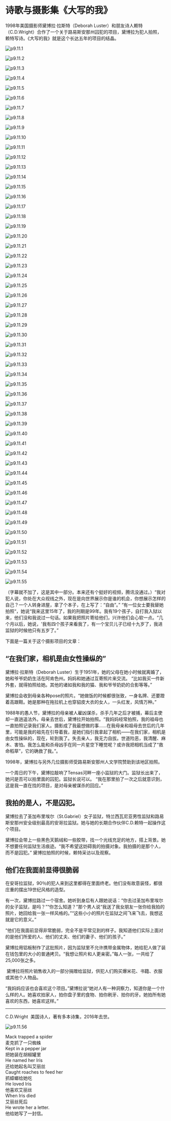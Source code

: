 # 诗歌与摄影集《大写的我》

1998年美国摄影师黛博拉·拉斯特（Deborah Luster）和朋友诗人赖特（C.D.Wright）合作了一个关于路易斯安那州囚犯的项目，黛博拉为犯人拍照，赖特写诗。《大写的我》就是这个长达五年的项目的结晶。

![p9.11.1](/images/9.11.1.jpg)

![p9.11.2](/images/9.11.2.jpg)

![p9.11.3](/images/9.11.3.jpg)

![p9.11.4](/images/9.11.4.png)

![p9.11.5](/images/9.11.5.jpg)

![p9.11.6](/images/9.11.6.png)

![p9.11.7](/images/9.11.7.png)

![p9.11.8](/images/9.11.8.jpg)

![p9.11.9](/images/9.11.9.jpg)

![p9.11.10](/images/9.11.10.jpg)

![p9.11.11](/images/9.11.11.png)

![p9.11.12](/images/9.11.12.jpg)

![p9.11.13](/images/9.11.13.jpg)

![p9.11.14](/images/9.11.14.jpg)

![p9.11.15](/images/9.11.15.jpg)

![p9.11.16](/images/9.11.16.jpg)

![p9.11.17](/images/9.11.17.jpg)

![p9.11.18](/images/9.11.18.jpg)

![p9.11.19](/images/9.11.19.jpg)

![p9.11.20](/images/9.11.20.jpg)

![p9.11.21](/images/9.11.21.jpg)

![p9.11.22](/images/9.11.22.jpg)

![p9.11.23](/images/9.11.23.jpg)

![p9.11.24](/images/9.11.24.jpg)

![p9.11.25](/images/9.11.25.jpg)

![p9.11.26](/images/9.11.26.jpg)

![p9.11.27](/images/9.11.27.jpg)

![p9.11.28](/images/9.11.28.jpg)

![p9.11.29](/images/9.11.29.png)

![p9.11.30](/images/9.11.30.jpg)

![p9.11.31](/images/9.11.31.png)

![p9.11.32](/images/9.11.32.png)

![p9.11.33](/images/9.11.33.png)

![p9.11.34](/images/9.11.34.jpg)

![p9.11.35](/images/9.11.35.jpg)

![p9.11.36](/images/9.11.36.jpg)

![p9.11.37](/images/9.11.37.jpg)

![p9.11.38](/images/9.11.38.jpg)

![p9.11.39](/images/9.11.39.jpg)

![p9.11.40](/images/9.11.40.jpg)

![p9.11.41](/images/9.11.41.jpg)

![p9.11.42](/images/9.11.42.jpg)

![p9.11.43](/images/9.11.43.jpg)

![p9.11.44](/images/9.11.44.jpg)

![p9.11.45](/images/9.11.45.jpg)

![p9.11.46](/images/9.11.46.jpg)

![p9.11.47](/images/9.11.47.jpg)

![p9.11.48](/images/9.11.48.jpg)

![p9.11.49](/images/9.11.49.jpg)

![p9.11.50](/images/9.11.50.jpg)

![p9.11.51](/images/9.11.51.jpg)

![p9.11.52](/images/9.11.52.jpg)

![p9.11.53](/images/9.11.53.jpg)

![p9.11.54](/images/9.11.54.jpg)

![p9.11.55](/images/9.11.55.jpg)

（字幕就不加了，这是其中一部分。本来还有个挺好的视频，腾讯没通过。）“我对犯人说，你处在大众视线之外，现在是向世界展示你是谁的机会，你想展示怎样的自己？一个人转身进屋，拿了个本子，在上写了：“自由”。”
“有一位女士要我替她拍照“，她说“我来这里15年了，我的刑期是99年。我有19个孩子，自打我入狱以来，他们没和我说过一句话。如果我把照片寄给他们，兴许他们会心软一点。“几个月以后，她说，'我有四个孩子来看我了，有一个宝贝儿子已经十九岁了，我进监狱的时候他只有五岁了。”

下面是一篇关于这个摄影项目的文章：

## “在我们家，相机是由女性操纵的”

黛博拉·拉斯特（Deborah Luster）生于1951年，她的父母在她小时候就离婚了，她和爷爷奶奶生活在阿肯色州。妈妈和她通过互寄照片来交流。 “比如我买一件新外套，就得拍照给她。其他的诸如我和我的猫、我和爷爷奶奶的合影等等。”

黛博拉会收到母亲各种pose的照片。“她做饭的时候都很张致，一身名牌、还要蹬着高跟鞋。她是那种在拖拉机上也穿貂皮大衣的女人，一头红发，风情万种。”

1988年的愚人节，黛博拉的母亲被人雇凶谋杀，杀手几年之后才被捕，幕后主使却一直逍遥法外。母亲去世后，黛博拉开始拍照。“我妈妈经常拍照，我的祖母也一直拍照记录我们家人。摄影成了我最想做的事......在我母亲和祖母去世后的几年里，可能是我的祖先在引导着我，是她们指引我拿起了相机——在我们家，相机是由女性操纵的，现在，轮到我了。失去亲人，我无力自拔。世道险恶，我清醒、麻木、害怕。我怎么能和杀母凶手在同一片星空下睡觉呢？或许我把相机当成了“救命稻草”，它的确救了我。”。

1998年，黛博拉与另外几位摄影师受路易斯安那州人文学院赞助到该地区拍照。

一个周日的下午，黛博拉敲响了Tensas河畔一座小监狱的大门。监狱长出来了，她问是否可以拍里面的囚犯。监狱长说可以。
“我在那里拍了一次之后就意识到，这是我一直在找的项目，是对母亲被谋杀的回应。”

## 我拍的是人，不是囚犯。

黛博拉去了圣加布里埃尔（St.Gabriel）女子监狱，特兰西瓦尼亚男性监狱和路易斯安那州安全级别最高的安哥拉监狱。她与她的长期合作伙伴C.D.赖特一起操作这个项目。

黛博拉会带上一些黑色天鹅绒和一些胶带，找一个光线充足的地方，搭上背景。她不想要任何监狱生活痕迹。“我不希望这妨碍我的拍摄对象。我拍摄的是那个人，而不是囚犯。”
黛博拉拍照的时候，赖特采访以及观察。

## 他们在我面前显得很脆弱

在安哥拉监狱，90％的犯人来到这里都得在里面终老。他们没有故意装怪，都很庄重的摆出19世纪风格的造型。

有一次，黛博拉路过一个宿舍。她听到身后有人跟她说话：“你去过圣加布里埃尔的女子监狱，是吗？”“你怎么知道？”那个男人说“我送了我女朋友一张你给我拍的照片，她回给我一张一样风格的。”“这些小小的照片在监狱之间飞来飞去，我想这就是它的意义。”

“他们在我面前显得非常脆弱，完全不是平常见到的样子。我知道他们实际上面对的是他们所爱的人、他们的丈夫、他们的妻子、他们的孩子。”

黛博拉用铝板制作了这批照片，因为监狱里不允许携带金属物体，她给犯人做了装在钱包里的大小的普通拷贝。“我想让照片和人更亲密。”每人一张，一共给了25,000张之多。

 黛博拉将照片销售收入的一部分捐赠给监狱，供犯人们购买爆米花、书籍、衣服或其他个人物品。

“我妈妈应该也会喜欢这个项目。”黛博拉说“她对人有一种洞察力，知道你是一个什么样的人。她喜欢拍家人，拍你盘子里的食物、拍你刷牙、拍你的牙。她拍所有她喜欢的东西，她喜欢这样。”

---------------------------------------------------------------------

C.D.Wright  美国诗人，著有多本诗集，2016年去世。

![p9.11.56](/images/9.11.56.jpg)

Mack trapped a spider  
麦克抓了一只蜘蛛  
Kept in a pepper jar  
把她装在胡椒罐里  
He named her Iris  
还给她起名叫艾丽丝  
Caught roaches to feed her  
抓蟑螂给她吃  
He loved Iris  
他喜欢艾丽丝  
When Iris died  
艾丽丝死后  
He wrote her a letter.  
他给她写了一封信。  
